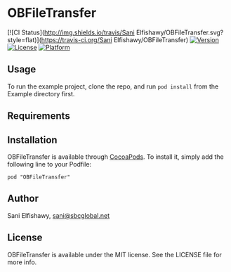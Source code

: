 # OBFileTransfer

[![CI Status](http://img.shields.io/travis/Sani Elfishawy/OBFileTransfer.svg?style=flat)](https://travis-ci.org/Sani Elfishawy/OBFileTransfer)
[![Version](https://img.shields.io/cocoapods/v/OBFileTransfer.svg?style=flat)](http://cocoadocs.org/docsets/OBFileTransfer)
[![License](https://img.shields.io/cocoapods/l/OBFileTransfer.svg?style=flat)](http://cocoadocs.org/docsets/OBFileTransfer)
[![Platform](https://img.shields.io/cocoapods/p/OBFileTransfer.svg?style=flat)](http://cocoadocs.org/docsets/OBFileTransfer)

## Usage

To run the example project, clone the repo, and run `pod install` from the Example directory first.

## Requirements

## Installation

OBFileTransfer is available through [CocoaPods](http://cocoapods.org). To install
it, simply add the following line to your Podfile:

    pod "OBFileTransfer"

## Author

Sani Elfishawy, sani@sbcglobal.net

## License

OBFileTransfer is available under the MIT license. See the LICENSE file for more info.

